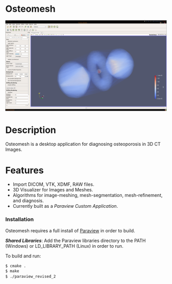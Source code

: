 # Osteomesh
![Osteomesh](https://raw.githubusercontent.com/rics-ucsp/Osteomesh/jcduenas_initial/screenshots/osteomesh_mainview.png)

# Description
Osteomesh is a desktop application for diagnosing osteoporosis in 3D CT Images.


# Features
  - Import DICOM, VTK, XDMF, RAW files.
  - 3D Visualizer for Images and Meshes.
  - Algorithms for image-meshing, mesh-segmentation, mesh-refinement, and diagnosis.  
  - Currently built as a *Paraview Custom Application*.

### Installation

Osteomesh requires a full install of [Paraview](https://www.paraview.org/) in order to build.

**_Shared Libraries_**: Add the Paraview libraries directory to the PATH (Windows) or LD_LIBRARY_PATH (Linux) in order to run.

To build and run:
```sh
$ cmake .
$ make
$ ./paraview_revised_2
```
